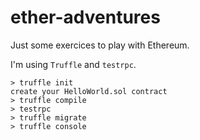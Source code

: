 # ether-adventures

Just some exercices to play with Ethereum.

I'm using  `Truffle` and `testrpc`.

```
> truffle init
create your HelloWorld.sol contract
> truffle compile
> testrpc
> truffle migrate
> truffle console
```

